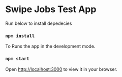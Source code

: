 # Swipe Jobs Test App

Run below to install depedecies

### `npm install`

To Runs the app in the development mode.
### `npm start`
Open [http://localhost:3000](http://localhost:3000) to view it in your browser.

